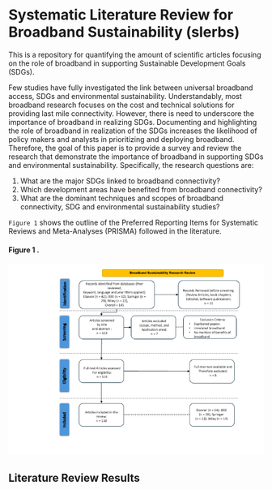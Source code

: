 # Systematic Literature Review for Broadband Sustainability (slerbs)
This is a repository for quantifying the amount of scientific articles focusing 
on the role of broadband in supporting Sustainable Development Goals (SDGs). 

Few studies have fully investigated the link between universal broadband access, 
SDGs and environmental sustainability. Understandably, most broadband research 
focuses on the cost and technical solutions for providing last mile connectivity. 
However, there is need to underscore the importance of broadband in realizing SDGs. 
Documenting and highlighting the role of broadband in realization of the SDGs 
increases the likelihood of policy makers and analysts in prioritizing and 
deploying broadband. Therefore, the goal of this paper is to provide a survey 
and review the research that demonstrate the importance of broadband in 
supporting SDGs and environmental sustainability. Specifically, the research 
questions are:

1.	What are the major SDGs linked to broadband connectivity?
2.	Which development areas have benefited from broadband connectivity?
3.	What are the dominant techniques and scopes of broadband connectivity, SDG 
    and environmental sustainability studies?

 `Figure 1` shows the outline of the Preferred Reporting Items for Systematic 
 Reviews and Meta-Analyses (PRISMA) followed in the literature.  

#### Figure 1 .
<p align="center">
  <img src="/docs/broslire.png" />
</p>

## Literature Review Results